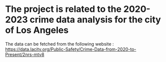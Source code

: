 # The project is related to the 2020-2023 crime data analysis for the city of Los Angeles

The data can be fetched from the following website : https://data.lacity.org/Public-Safety/Crime-Data-from-2020-to-Present/2nrs-mtv8
